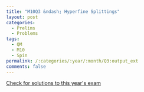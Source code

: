 ```yaml
---
title: "M10Q3 &ndash; Hyperfine Splittings"
layout: post
categories:
  - Prelims
  - Problems
tags:
  - QM
  - M10
  - Spin
permalink: /:categories/:year/:month/Q3:output_ext
comments: false
---
```

<object data="2010M3Q.pdf" type="application/pdf" width="100%" height="500"></object>
<div class="message"><a href='https://princetonprelim.com/prelim/25/'>Check for solutions to this year's exam</a></div>